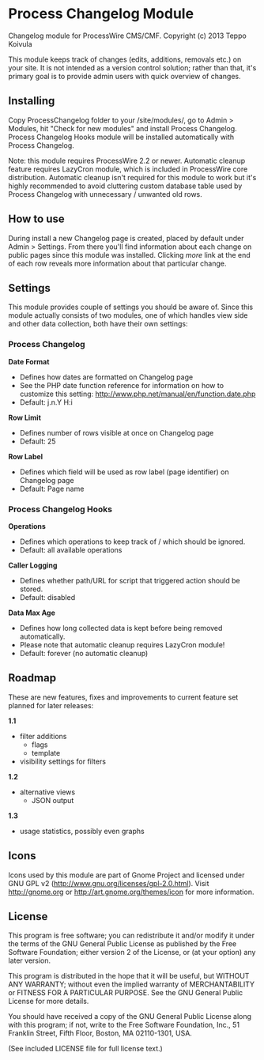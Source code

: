 Process Changelog Module
========================

Changelog module for ProcessWire CMS/CMF.
Copyright (c) 2013 Teppo Koivula

This module keeps track of changes (edits, additions, removals etc.) on your
site. It is not intended as a version control solution; rather than that, it's
primary goal is to provide admin users with quick overview of changes.

## Installing

Copy ProcessChangelog folder to your /site/modules/, go to Admin > Modules,
hit "Check for new modules" and install Process Changelog. Process Changelog
Hooks module will be installed automatically with Process Changelog.

Note: this module requires ProcessWire 2.2 or newer. Automatic cleanup feature
requires LazyCron module, which is included in ProcessWire core distribution.
Automatic cleanup isn't required for this module to work but it's highly
recommended to avoid cluttering custom database table used by Process
Changelog with unnecessary / unwanted old rows.

## How to use

During install a new Changelog page is created, placed by default under
Admin > Settings. From there you'll find information about each change on
public pages since this module was installed. Clicking *more* link at the
end of each row reveals more information about that particular change.

## Settings

This module provides couple of settings you should be aware of. Since this
module actually consists of two modules, one of which handles view side and
other data collection, both have their own settings:

### Process Changelog

**Date Format**

* Defines how dates are formatted on Changelog page
* See the PHP date function reference for information on how to customize
  this setting: http://www.php.net/manual/en/function.date.php
* Default: j.n.Y H:i

**Row Limit**

* Defines number of rows visible at once on Changelog page
* Default: 25

**Row Label**

* Defines which field will be used as row label (page identifier) on
  Changelog page
* Default: Page name

### Process Changelog Hooks

**Operations**

* Defines which operations to keep track of / which should be ignored.
* Default: all available operations

**Caller Logging**

* Defines whether path/URL for script that triggered action should be stored.
* Default: disabled

**Data Max Age**

* Defines how long collected data is kept before being removed automatically.
* Please note that automatic cleanup requires LazyCron module!
* Default: forever (no automatic cleanup)

## Roadmap

These are new features, fixes and improvements to current feature set planned
for later releases:

**1.1**

* filter additions
  * flags
  * template
* visibility settings for filters

**1.2**

* alternative views
  * JSON output

**1.3**

* usage statistics, possibly even graphs

## Icons

Icons used by this module are part of Gnome Project and licensed under GNU
GPL v2 (http://www.gnu.org/licenses/gpl-2.0.html). Visit http://gnome.org
or http://art.gnome.org/themes/icon for more information.

## License

This program is free software; you can redistribute it and/or
modify it under the terms of the GNU General Public License
as published by the Free Software Foundation; either version 2
of the License, or (at your option) any later version.

This program is distributed in the hope that it will be useful,
but WITHOUT ANY WARRANTY; without even the implied warranty of
MERCHANTABILITY or FITNESS FOR A PARTICULAR PURPOSE.  See the
GNU General Public License for more details.

You should have received a copy of the GNU General Public License
along with this program; if not, write to the Free Software
Foundation, Inc., 51 Franklin Street, Fifth Floor, Boston, MA  02110-1301, USA.

(See included LICENSE file for full license text.)